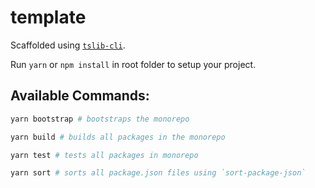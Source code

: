 # template

Scaffolded using [`tslib-cli`](https://www.npmjs.com/package/tslib-cli).

Run `yarn` or `npm install` in root folder to setup your project.

## Available Commands:

```bash
yarn bootstrap # bootstraps the monorepo
```

```bash
yarn build # builds all packages in the monorepo
```

```bash
yarn test # tests all packages in monorepo
```

```bash
yarn sort # sorts all package.json files using `sort-package-json`
```
